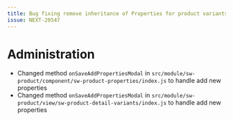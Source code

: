 ```yaml
---
title: Bug fixing remove inheritance of Properties for product variants not working
issue: NEXT-20547
---
```

# Administration
* Changed method `onSaveAddPropertiesModal` in `src/module/sw-product/component/sw-product-properties/index.js` to handle add new properties 
* Changed method `onSaveAddPropertiesModal` in `src/module/sw-product/view/sw-product-detail-variants/index.js` to handle add new properties
